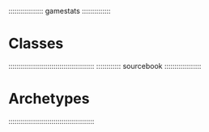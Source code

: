 ::::::::::::::::: gamestats ::::::::::::::
# Classes
::::::::::::::::::::::::::::::::::::::::::
:::::::::::: sourcebook ::::::::::::::::::
# Archetypes
::::::::::::::::::::::::::::::::::::::::::
